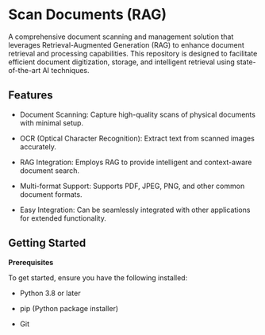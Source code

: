 # Scan Documents (RAG)

A comprehensive document scanning and management solution that leverages Retrieval-Augmented Generation (RAG) to enhance document retrieval and processing capabilities. This repository is designed to facilitate efficient document digitization, storage, and intelligent retrieval using state-of-the-art AI techniques.

## Features

- Document Scanning: Capture high-quality scans of physical documents with minimal setup.

- OCR (Optical Character Recognition): Extract text from scanned images accurately.

- RAG Integration: Employs RAG to provide intelligent and context-aware document search.

- Multi-format Support: Supports PDF, JPEG, PNG, and other common document formats.

- Easy Integration: Can be seamlessly integrated with other applications for extended functionality.

## Getting Started

**Prerequisites**

To get started, ensure you have the following installed:

- Python 3.8 or later

- pip (Python package installer)

- Git
